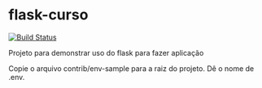 # flask-curso

[![Build Status](https://travis-ci.org/renzon/flask-curso.svg?branch=master)](https://travis-ci.org/renzon/flask-curso)

Projeto para demonstrar uso do flask para fazer aplicação

Copie o arquivo contrib/env-sample para a raiz do projeto.
Dê o nome de .env.
